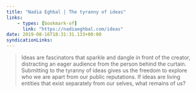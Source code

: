 ```yaml
---
title: "Nadia Eghbal | The tyranny of ideas"
links:
    - types: [bookmark-of]
      link: "https://nadiaeghbal.com/ideas"
date: 2019-08-16T18:31:31.133+00:00
syndicationLinks:
---
```


> Ideas are fascinators that sparkle and dangle in front of the creator, distracting an eager audience from the person behind the curtain. Submitting to the tyranny of ideas gives us the freedom to explore who we are apart from our public reputations. If ideas are living entities that exist separately from our selves, what remains of us?
